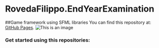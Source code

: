 # RovedaFilippo.EndYearExamination
##Game framework using SFML libraries
You can find this repository at: [GitHub Pages](https://pages.github.com/).
![This is an image](https://freesvg.org/img/Roman-Soldier.png)
### Get started using this repositories:

